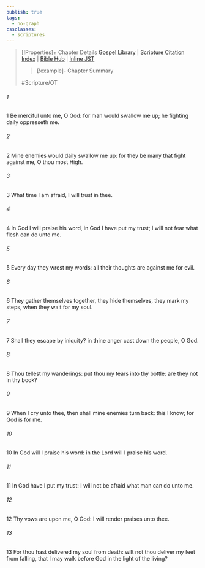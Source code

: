 ```yaml
---
publish: true
tags:
  - no-graph
cssclasses:
  - scriptures
---
```

>[!Properties]+ Chapter Details
>[Gospel Library](https://churchofjesuschrist.org/study/scriptures/ot/ps/56?lang=eng)    |    [Scripture Citation Index](https://scriptures.byu.edu/#07738::c07738)    |    [Bible Hub](https://biblehub.com/psalms/56.htm)    |    [Inline JST](https://scripturetoolbox.com/html/ic/Psalms/56.html)
>>[!example]- Chapter Summary
>> 
> 
>
>#Scripture/OT
###### 1
1 Be merciful unto me, O God: for man would swallow me up; he fighting daily oppresseth me.
###### 2
2 Mine enemies would daily swallow me up: for they be many that fight against me, O thou most High.
###### 3
3 What time I am afraid, I will trust in thee.
###### 4
4 In God I will praise his word, in God I have put my trust; I will not fear what flesh can do unto me.
###### 5
5 Every day they wrest my words: all their thoughts are against me for evil.
###### 6
6 They gather themselves together, they hide themselves, they mark my steps, when they wait for my soul.
###### 7
7 Shall they escape by iniquity? in thine anger cast down the people, O God.
###### 8
8 Thou tellest my wanderings: put thou my tears into thy bottle: are they not in thy book?
###### 9
9 When I cry unto thee, then shall mine enemies turn back: this I know; for God is for me.
###### 10
10 In God will I praise his word: in the Lord will I praise his word.
###### 11
11 In God have I put my trust: I will not be afraid what man can do unto me.
###### 12
12 Thy vows are upon me, O God: I will render praises unto thee.
###### 13
13 For thou hast delivered my soul from death: wilt not thou deliver my feet from falling, that I may walk before God in the light of the living?
